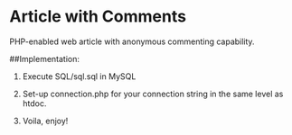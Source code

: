 # Article with Comments
PHP-enabled web article with anonymous commenting capability. 

##Implementation:

1) Execute SQL/sql.sql in MySQL

2) Set-up connection.php for your connection string in the same level as htdoc. 

3) Voila, enjoy! 
